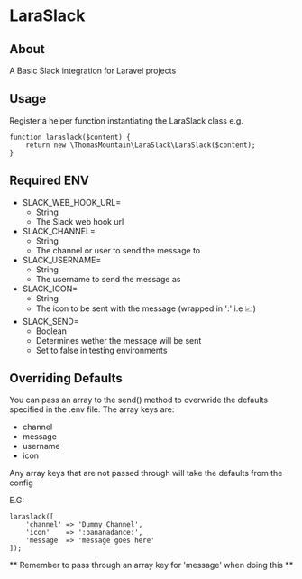 LaraSlack
==============

About
--------------
A Basic Slack integration for Laravel projects


Usage
--------------

Register a helper function instantiating the LaraSlack class e.g.

```
function laraslack($content) {
	return new \ThomasMountain\LaraSlack\LaraSlack($content);
}
```


Required ENV
--------------

* SLACK_WEB_HOOK_URL=
    * String
    * The Slack web hook url
* SLACK_CHANNEL=
    * String
    * The channel or user to send the message to 
* SLACK_USERNAME=
    * String
    * The username to send the message as
* SLACK_ICON=
    * String
    * The icon to be sent with the message (wrapped in ':' i.e :chart_with_upwards_trend:)
* SLACK_SEND=
    * Boolean
    * Determines wether the message will be sent
    * Set to false in testing environments


Overriding Defaults
--------------

You can pass an array to the send() method to overwride the defaults specified in the .env file. The array keys are:

* channel
* message
* username
* icon

Any array keys that are not passed through will take the defaults from the config

E.G:

```
laraslack([
    'channel' => 'Dummy Channel',
    'icon'    => ':bananadance:',
    'message  => 'message goes here'
]);
```

** Remember to pass through an array key for 'message' when doing this **